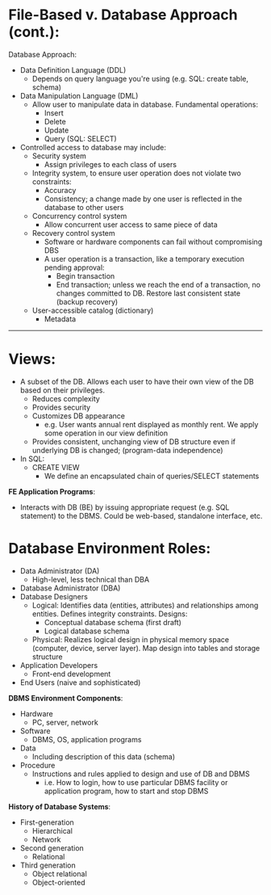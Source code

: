 # File-Based v. Database Approach (cont.):

Database Approach:
- Data Definition Language (DDL)
	- Depends on query language you're using (e.g. SQL: create table, schema)
- Data Manipulation Language (DML)
	- Allow user to manipulate data in database. Fundamental operations:
		- Insert
		- Delete
		- Update
		- Query (SQL: SELECT)
- Controlled access to database may include:
	- Security system
		- Assign privileges to each class of users
	- Integrity system, to ensure user operation does not violate two constraints:
		- Accuracy
		- Consistency; a change made by one user is reflected in the database to other users
	- Concurrency control system
		- Allow concurrent user access to same piece of data
	- Recovery control system
		- Software or hardware components can fail without compromising DBS
		-  A user operation is a transaction, like a temporary execution pending approval:
			- Begin transaction
			- End transaction; unless we reach the end of a transaction, no changes committed to DB. Restore last consistent state (backup recovery)
	- User-accessible catalog (dictionary)
		- Metadata
---
# Views:
- A subset of the DB. Allows each user to have their own view of the DB based on their privileges. 
	- Reduces complexity
	- Provides security
	- Customizes DB appearance
		- e.g. User wants annual rent displayed as monthly rent. We apply some operation in our view definition
	- Provides consistent, unchanging view of DB structure even if underlying DB is changed; (program-data independence)
- In SQL:
	- CREATE VIEW
		- We define an encapsulated chain of queries/SELECT statements

**FE Application Programs**:
- Interacts with DB (BE) by issuing appropriate request (e.g. SQL statement) to the DBMS. Could be web-based, standalone interface, etc.
# Database Environment Roles:
- Data Administrator (DA)
	- High-level, less technical than DBA
- Database Administrator (DBA)
- Database Designers
	- Logical: Identifies data (entities, attributes) and relationships among entities. Defines integrity constraints. Designs:
		- Conceptual database schema (first draft)
		- Logical database schema
	- Physical: Realizes logical design in physical memory space (computer, device, server layer). Map design into tables and storage structure
- Application Developers
	- Front-end development
- End Users (naive and sophisticated)

**DBMS Environment Components**:
- Hardware
	- PC, server, network
- Software
	- DBMS, OS, application programs
- Data
	- Including description of this data (schema)
- Procedure
	- Instructions and rules applied to design and use of DB and DBMS
		- i.e. How to login, how to use particular DBMS facility or application program, how to start and stop DBMS

**History of Database Systems**:
- First-generation
	- Hierarchical
	- Network
- Second generation
	- Relational
- Third generation
	- Object relational
	- Object-oriented